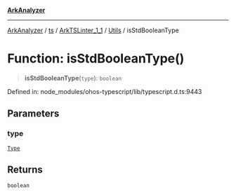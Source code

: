 [**ArkAnalyzer**](../../../../../../../../README.md)

***

[ArkAnalyzer](../../../../../../../../globals.md) / [ts](../../../../../README.md) / [ArkTSLinter\_1\_1](../../../README.md) / [Utils](../README.md) / isStdBooleanType

# Function: isStdBooleanType()

> **isStdBooleanType**(`type`): `boolean`

Defined in: node\_modules/ohos-typescript/lib/typescript.d.ts:9443

## Parameters

### type

[`Type`](../../../../../interfaces/Type.md)

## Returns

`boolean`
